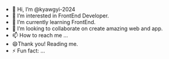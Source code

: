 - 👋 Hi, I’m @kyawgyi-2024
- 👀 I’m interested in FrontEnd Developer.
- 🌱 I’m currently learning FrontEnd.
- 💞️ I’m looking to collaborate on create amazing web and app.
- 📫 How to reach me ...
- 😄Thank you! Reading me.
- ⚡ Fun fact: ...

<!---
kyawgyi-2024/kyawgyi-2024 is a ✨ special ✨ repository because its `README.md` (this file) appears on your GitHub profile.
You can click the Preview link to take a look at your changes.
--->
